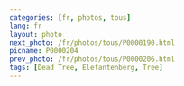 ```yaml
---
categories: [fr, photos, tous]
lang: fr
layout: photo
next_photo: /fr/photos/tous/P0000190.html
picname: P0000204
prev_photo: /fr/photos/tous/P0000206.html
tags: [Dead Tree, Elefantenberg, Tree]
---
```

